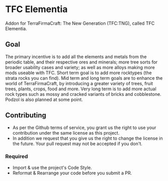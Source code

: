 # TFC Elementia
Addon for TerraFirmaCraft: The New Generation (TFC:TNG), called TFC Elementia.

## Goal
The primary incentive is to add all the elements and metals from the periodic table, and their respective ores and minerals; more tree sorts for broader usability cases and variety; as well as more alloys making more mods useable with TFC.
Short term goal is to add more rocktypes (the strata rocks you can find).
Mid term and long term goals are to enhance the world of TerraFirmaCraft, by introducing a greater variety of trees, fruit trees, plants, crops, food and more. 
Very long term is to add more actual rock types such as mossy and cracked variants of bricks and cobblestone. Podzol is also planned at some point.

## Contributing

+ As per the Github terms of service, you grant us the right to use your contribution
  under the same license as this project.
+ In addition we request that you give us the right to change the license in the future.
  Your pull request may not be accepted if you don't.
  
### Required

+ Import & use the project's Code Style.
+ Reformat & Rearrange your code before you submit a PR.
